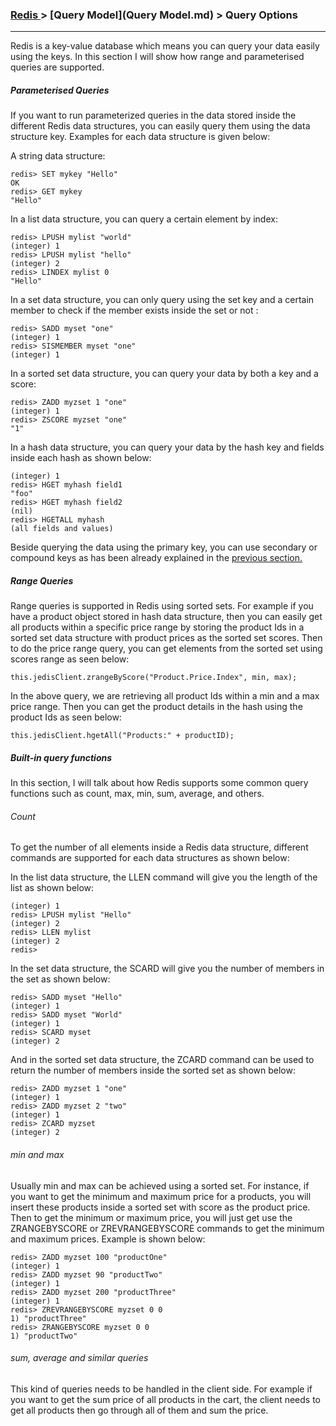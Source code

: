 

### [Redis ](../Redis.md) > [Query Model](Query Model.md) > Query Options
___


Redis is a key-value database which means you can query your data easily using the keys. In this section I will show how range and parameterised queries are supported.


##### Parameterised Queries

If you want to run parameterized queries in the data stored inside the different Redis data structures, you can easily query them using the data structure key. Examples for each data structure is given below:

A string data structure:

````
redis> SET mykey "Hello"
OK
redis> GET mykey
"Hello"
````

In a list data structure, you can query a certain element by index:

````
redis> LPUSH mylist "world"
(integer) 1
redis> LPUSH mylist "hello"
(integer) 2
redis> LINDEX mylist 0
"Hello"
````

In a set data structure, you can only query using the set key and a certain member to check if the member exists inside the set or not :

````
redis> SADD myset "one"
(integer) 1
redis> SISMEMBER myset "one"
(integer) 1
````
In a sorted set data structure, you can query your data by both a key and a score:

````
redis> ZADD myzset 1 "one"
(integer) 1
redis> ZSCORE myzset "one"
"1"
````

In a hash data structure, you can query your data by the hash key and fields inside each hash as shown below:

````
(integer) 1
redis> HGET myhash field1
"foo"
redis> HGET myhash field2
(nil)
redis> HGETALL myhash
(all fields and values)
````

Beside querying the data using the primary key, you can use secondary or compound keys as has been already explained in the [previous section.](Indexing.md)



##### Range Queries

Range queries is supported in Redis using sorted sets. For example if you have a product object stored in hash data structure, then you can easily get all products within a specific price range by storing the product Ids in a sorted set data structure with product prices as the sorted set scores. Then to do the price range query, you can get elements from the sorted set using scores range as seen below:

````
this.jedisClient.zrangeByScore("Product.Price.Index", min, max); 
````

In the above query, we are retrieving all product Ids within a min and a max price range. Then you can get the product details in the hash using the product Ids as seen below:

````
this.jedisClient.hgetAll("Products:" + productID);
````


##### Built-in query functions

In this section, I will talk about how Redis supports some common query functions such as count, max, min, sum, average, and others.

###### Count

To get the number of all elements inside a Redis data structure, different commands are supported for each data structures as shown below:

In the list data structure, the LLEN command will give you the length of the list as shown below:

````
(integer) 1
redis> LPUSH mylist "Hello"
(integer) 2
redis> LLEN mylist
(integer) 2
redis>
````

In the set data structure, the SCARD will give you the number of members in the set as shown below:

````
redis> SADD myset "Hello"
(integer) 1
redis> SADD myset "World"
(integer) 1
redis> SCARD myset
(integer) 2 
````

And in the sorted set data structure, the ZCARD command can be used to return the number of members inside the sorted set as shown below:

````
redis> ZADD myzset 1 "one"
(integer) 1
redis> ZADD myzset 2 "two"
(integer) 1
redis> ZCARD myzset
(integer) 2
````

###### min and max

Usually min and max can be achieved using a sorted set. For instance, if you want to get the minimum and maximum price for a products, you will insert these products inside a sorted set with score as the product price. Then to get the minimum or maximum price, you will just get use the ZRANGEBYSCORE or ZREVRANGEBYSCORE commands to get the minimum and maximum prices. Example is shown below:

````
redis> ZADD myzset 100 "productOne"
(integer) 1
redis> ZADD myzset 90 "productTwo"
(integer) 1
redis> ZADD myzset 200 "productThree"
(integer) 1
redis> ZREVRANGEBYSCORE myzset 0 0
1) "productThree"
redis> ZRANGEBYSCORE myzset 0 0
1) "productTwo"
````

###### sum, average and similar queries

This kind of queries needs to be handled in the client side. For example if you want to get the sum price of all products in the cart, the client needs to get all products then go through all of them and sum the price.


